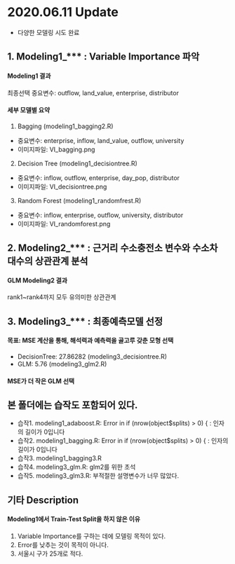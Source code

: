 # 2020.06.11 Update
- 다양한 모델링 시도 완료
## 1. Modeling1_*** : Variable Importance 파악
#### Modeling1 결과
최종선택 중요변수: outflow, land_value, enterprise, distributor

#### 세부 모델별 요약
1) Bagging (modeling1_bagging2.R)
- 중요변수: enterprise, inflow, land_value, outflow, university
- 이미지파일: VI_bagging.png

2) Decision Tree (modeling1_decisiontree.R)
- 중요변수: inflow, outflow, enterprise, day_pop, distributor
- 이미지파일: VI_decisiontree.png

3) Random Forest (modeling1_randomfrest.R)
- 중요변수: inflow, enterprise, outflow, university, distributor
- 이미지파일: VI_randomforest.png

## 2. Modeling2_*** : 근거리 수소충전소 변수와 수소차 대수의 상관관계 분석
#### GLM Modeling2 결과
rank1~rank4까지 모두 유의미한 상관관계

## 3. Modeling3_*** : 최종예측모델 선정
#### 목표: MSE 계산을 통해, 해석력과 예측력을 골고루 갖춘 모형 선택
- DecisionTree: 27.86282 (modeling3_decisiontree.R)
- GLM: 5.76 (modeling3_glm2.R)
#### MSE가 더 작은 GLM 선택

## 본 폴더에는 습작도 포함되어 있다.
- 습작1. modeling1_adaboost.R: Error in if (nrow(object$splits) > 0) { : 인자의 길이가 0입니다
- 습작2. modeling1_bagging.R: Error in if (nrow(object$splits) > 0) { : 인자의 길이가 0입니다
- 습작3. modeling1_bagging3.R
- 습작4. modeling3_glm.R: glm2를 위한 초석
- 습작5. modeling3_glm3.R: 부적절한 설명변수가 너무 많았다.

## 기타 Description
#### Modeling1에서 Train-Test Split을 하지 않은 이유
1) Variable Importance를 구하는 데에 모델링 목적이 있다.
2) Error를 낮추는 것이 목적이 아니다.
3) 서울시 구가 25개로 적다.

